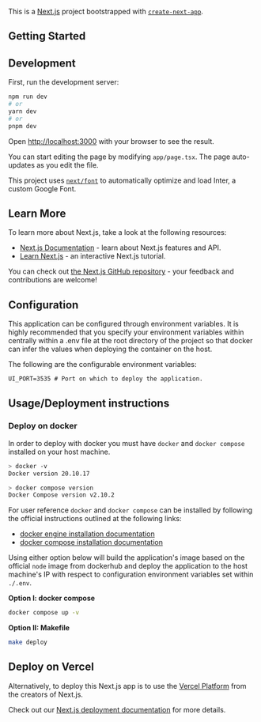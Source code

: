 This is a [Next.js](https://nextjs.org/) project bootstrapped with [`create-next-app`](https://github.com/vercel/next.js/tree/canary/packages/create-next-app).

## Getting Started

## Development

First, run the development server:

```bash
npm run dev
# or
yarn dev
# or
pnpm dev
```

Open [http://localhost:3000](http://localhost:3000) with your browser to see the result.

You can start editing the page by modifying `app/page.tsx`. The page auto-updates as you edit the file.

This project uses [`next/font`](https://nextjs.org/docs/basic-features/font-optimization) to automatically optimize and load Inter, a custom Google Font.

## Learn More

To learn more about Next.js, take a look at the following resources:

- [Next.js Documentation](https://nextjs.org/docs) - learn about Next.js features and API.
- [Learn Next.js](https://nextjs.org/learn) - an interactive Next.js tutorial.

You can check out [the Next.js GitHub repository](https://github.com/vercel/next.js/) - your feedback and contributions are welcome!

## Configuration

This application can be configured through environment variables. It is highly recommended that you specify your environment variables within centrally within a .env file at the root directory of the project so that docker can infer the values when deploying the container on the host.

The following are the configurable environment variables:

```txt
UI_PORT=3535 # Port on which to deploy the application.
```

## Usage/Deployment instructions

### Deploy on docker

In order to deploy with docker you must have `docker` and `docker compose` installed on your host machine.

```bash
> docker -v
Docker version 20.10.17
```

```bash
> docker compose version
Docker Compose version v2.10.2
```

For user reference `docker` and `docker compose` can be installed by following the official instructions outlined at the following links:

- [docker engine installation documentation](https://docs.docker.com/engine/install/)
- [docker compose installation documentation](https://docs.docker.com/compose/install/)

Using either option below will build the application's image based on the official `node` image from dockerhub and deploy the application to the host machine's IP with respect to configuration environment variables set within `./.env`.

**Option I: docker compose**

```bash
docker compose up -v
```

**Option II: Makefile**

```bash
make deploy
```

## Deploy on Vercel

Alternatively, to deploy this Next.js app is to use the [Vercel Platform](https://vercel.com/new?utm_medium=default-template&filter=next.js&utm_source=create-next-app&utm_campaign=create-next-app-readme) from the creators of Next.js.

Check out our [Next.js deployment documentation](https://nextjs.org/docs/deployment) for more details.
